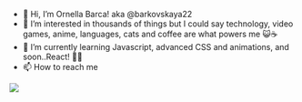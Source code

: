 - 👋 Hi, I’m Ornella Barca! aka @barkovskaya22 
- 👀 I’m interested in thousands of things but I could say technology, video games, anime, languages, cats and coffee are what powers me 😺☕
- 🌱 I’m currently learning Javascript, advanced CSS and animations, and soon..React! 👩‍💻
- 📫 How to reach me 
<a href="http://www.linkedin.com/in/ornellab"> 
<img src="{https://img.shields.io/badge/LinkedIn-0077B5?style=for-the-badge&logo=linkedin&logoColor=white}" /> </a>

<!---
barkovskaya22/barkovskaya22 is a ✨ special ✨ repository because its `README.md` (this file) appears on your GitHub profile.
You can click the Preview link to take a look at your changes.
--->
